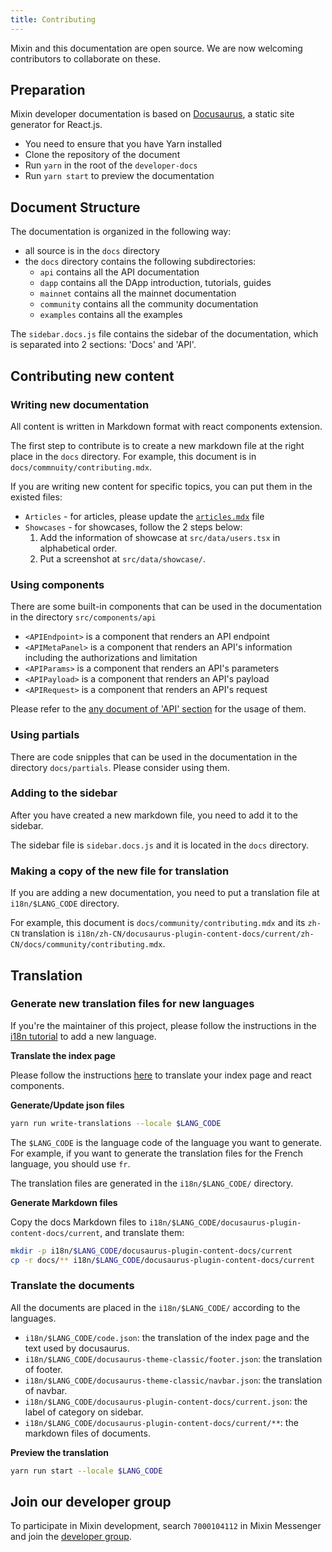 ```yaml
---
title: Contributing
---
```


Mixin and this documentation are open source. We are now welcoming contributors to collaborate on these.

## Preparation

Mixin developer documentation is based on [Docusaurus](https://docusaurus.io/docs/en/latest/), a static site generator for React.js.

- You need to ensure that you have Yarn installed
- Clone the repository of the document
- Run `yarn` in the root of the `developer-docs`
- Run `yarn start` to preview the documentation

## Document Structure

The documentation is organized in the following way:

- all source is in the `docs` directory
- the `docs` directory contains the following subdirectories:
  - `api` contains all the API documentation
  - `dapp` contains all the DApp introduction, tutorials, guides
  - `mainnet` contains all the mainnet documentation
  - `community` contains all the community documentation
  - `examples` contains all the examples

The `sidebar.docs.js` file contains the sidebar of the documentation, which is separated into 2 sections: 'Docs' and 'API'.

## Contributing new content

### Writing new documentation

All content is written in Markdown format with react components extension.

The first step to contribute is to create a new markdown file at the right place in the `docs` directory.
For example, this document is in `docs/commnuity/contributing.mdx`.

If you are writing new content for specific topics, you can put them in the existed files:

- `Articles` - for articles, please update the [`articles.mdx`](./articles) file
- `Showcases` - for showcases, follow the 2 steps below:
  1. Add the information of showcase at `src/data/users.tsx`  in alphabetical order.
  2. Put a screenshot at `src/data/showcase/`.

### Using components

There are some built-in components that can be used in the documentation in the directory `src/components/api`

- `<APIEndpoint>` is a component that renders an API endpoint
- `<APIMetaPanel>` is a component that renders an API's information including the authorizations and limitation
- `<APIParams>` is a component that renders an API's parameters
- `<APIPayload>` is a component that renders an API's payload
- `<APIRequest>` is a component that renders an API's request

Please refer to the [any document of 'API' section](/docs/api/guide) for the usage of them.

### Using partials

There are code snipples that can be used in the documentation in the directory `docs/partials`. Please consider using them.

### Adding to the sidebar

After you have created a new markdown file, you need to add it to the sidebar.

The sidebar file is `sidebar.docs.js` and it is located in the `docs` directory.

### Making a copy of the new file for translation

If you are adding a new documentation, you need to put a translation file at `i18n/$LANG_CODE` directory.

For example, this document is `docs/community/contributing.mdx` and its `zh-CN` translation is `i18n/zh-CN/docusaurus-plugin-content-docs/current/zh-CN/docs/community/contributing.mdx`.

## Translation

### Generate new translation files for new languages

If you're the maintainer of this project, please follow the instructions in the [i18n tutorial](https://docusaurus.io/docs/i18n/tutorial) to add a new language.

**Translate the index page**

Please follow the instructions [here](https://docusaurus.io/docs/i18n/tutorial#use-the-translation-apis) to translate your index page and react components.

**Generate/Update json files**

```bash
yarn run write-translations --locale $LANG_CODE
```

The `$LANG_CODE` is the language code of the language you want to generate. For example, if you want to generate the translation files for the French language, you should use `fr`.

The translation files are generated in the `i18n/$LANG_CODE/` directory.

**Generate Markdown files**

Copy the docs Markdown files to `i18n/$LANG_CODE/docusaurus-plugin-content-docs/current`, and translate them:

```bash
mkdir -p i18n/$LANG_CODE/docusaurus-plugin-content-docs/current
cp -r docs/** i18n/$LANG_CODE/docusaurus-plugin-content-docs/current
```

### Translate the documents

All the documents are placed in the `i18n/$LANG_CODE/` according to the languages.

- `i18n/$LANG_CODE/code.json`: the translation of the index page and the text used by docusaurus.
- `i18n/$LANG_CODE/docusaurus-theme-classic/footer.json`: the translation of footer.
- `i18n/$LANG_CODE/docusaurus-theme-classic/navbar.json`: the translation of navbar.
- `i18n/$LANG_CODE/docusaurus-plugin-content-docs/current.json`: the label of category on sidebar.
- `i18n/$LANG_CODE/docusaurus-plugin-content-docs/current/**`: the markdown files of documents.

**Preview the translation**

```bash
yarn run start --locale $LANG_CODE
```

## Join our developer group

To participate in Mixin development, search `7000104112` in Mixin Messenger and join the [developer group](https://supergroup.mixin.fan/#/7000104112/home).
